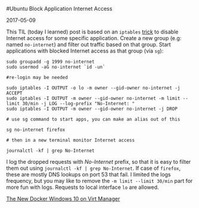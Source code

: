 #Ubuntu Block Application Internet Access

2017-05-09

<!--- tags: linux -->

This TIL (today I learned) post is based on an `iptables` [trick](https://ubuntuforums.org/archive/index.php/t-1188099.html) to disable Internet access for some specific application. Create a new group (e.g: named `no-internet`) and filter out traffic based on that group. Start applications with blocked Internet access as that group (via `sg`):

```
sudo groupadd -g 1999 no-internet
sudo usermod -aG no-internet `id -un`

#re-login may be needed

sudo iptables -I OUTPUT -o lo -m owner --gid-owner no-internet -j ACCEPT
sudo iptables -I OUTPUT -m owner --gid-owner no-internet -m limit --limit 30/min -j LOG --log-prefix "No-Internet: "
sudo iptables -I OUTPUT -m owner --gid-owner no-internet -j DROP

# use sg command to start apps, you can make an alias out of this

sg no-internet firefox

# then in a new terminal monitor Internet access

journalctl -kf | grep No-Internet
```

I log the dropped requests with *No-Internet* prefix, so that it is easy to filter them out using `journalctl -kf | grep No-Internet`. If case of `firefox`, these are mostly DNS lookups on port 53 that fail. I limited the logs frequency, but you may like to remove the `-m limit --limit 30/min` part for more fun with logs. Requests to local interface `lo` are allowed.

<ins class='nfooter'><a rel='prev' id='fprev' href='#blog/2017/2017-05-16-The-New-Docker.md'>The New Docker</a> <a rel='next' id='fnext' href='#blog/2017/2017-05-07-Windows-10-on-Virt-Manager.md'>Windows 10 on Virt Manager</a></ins>
